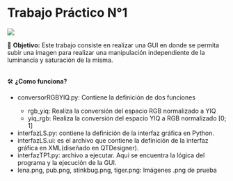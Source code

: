 <h1> Trabajo Práctico N°1 </h1>
<p align="left">
   <img src="https://img.shields.io/badge/Estado-Terminado-green">
   </p>
🎯 <b>Objetivo:</b> Este trabajo consiste en realizar una GUI en donde se permita subir una imagen para realizar una manipulación independiente de la luminancia y saturación de la misma.
<br></br>

🛠️ **¿Como funciona?**

<ul>
  <li>conversorRGBYIQ.py: Contiene la definición de dos funciones</li>
  <ul>
    <li>rgb_yiq: Realiza la conversión del espacio RGB normalizado a YIQ</li>
    <li>yiq_rgb: Realiza la conversión del espacio YIQ a RGB normalizado [0; 1]</li> 
  </ul>
  <li>interfazLS.py: contiene la definición de la interfaz gráfica en Python.</li>
  <li>interfazLS.ui: es el archivo que contiene la definición de la interfaz gráfica en XML(diseñado en QTDesigner).</li>
  <li>interfazTP1.py: archivo a ejecutar. Aqui se encuentra la lógica del programa y la ejecución de la GUI.</li>
  <li>lena.png, pub.png, stinkbug.png, tiger.png: Imágenes .png de prueba</li>
</ul>

